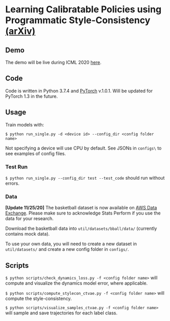 # Learning Calibratable Policies using Programmatic Style-Consistency [(arXiv)](https://arxiv.org/abs/1910.01179)

## Demo

The demo will be live during ICML 2020 [here](http://basketball-ai.com/).

## Code

Code is written in Python 3.7.4 and [PyTorch](https://pytorch.org/) v.1.0.1. Will be updated for PyTorch 1.3 in the future.

## Usage

Train models with:

`$ python run_single.py -d <device id> --config_dir <config folder name>`

Not specifying a device will use CPU by default. See JSONs in `configs\` to see examples of config files.

### Test Run

`$ python run_single.py --config_dir test --test_code` should run without errors.

### Data

**[Update 11/25/20]** The basketball dataset is now available on [AWS Data Exchange](https://aws.amazon.com/marketplace/pp/prodview-7kigo63d3iln2?qid=1606330770194&sr=0-1&ref_=srh_res_product_title#offers). Please make sure to acknowledge Stats Perform if you use the data for your research. <br>

Download the basketball data into `util/datasets/bball/data/` (currently contains mock data).

To use your own data, you will need to create a new dataset in `util/datasets/` and create a new config folder in `configs/`.

## Scripts

`$ python scripts/check_dynamics_loss.py -f <config folder name>` will compute and visualize the dynamics model error, where applicable.

`$ python scripts/compute_stylecon_ctvae.py -f <config folder name>` will compute the style-consistency.

`$ python scripts/visualize_samples_ctvae.py -f <config folder name>` will sample and save trajectories for each label class.
